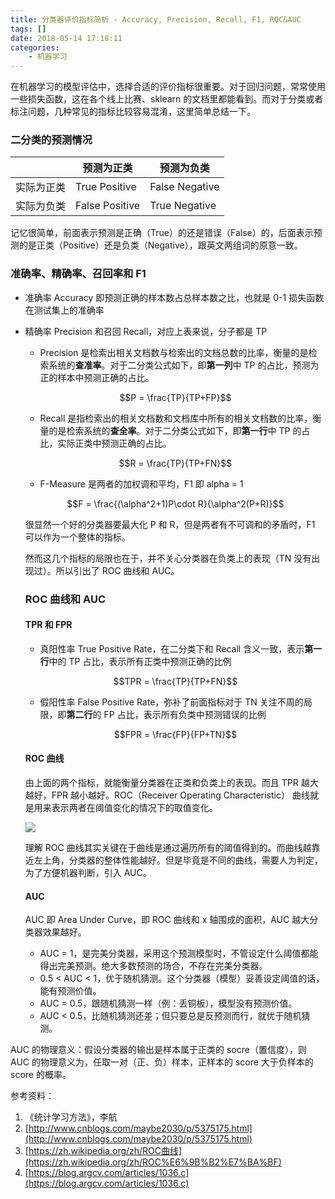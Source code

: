```yaml
---
title: 分类器评价指标简析 - Accuracy, Precision, Recall, F1, ROC&AUC
tags: []
date: 2018-05-14 17:18:11
categories:
    - 机器学习
---
```


在机器学习的模型评估中，选择合适的评价指标很重要。对于回归问题，常常使用一些损失函数，这在各个线上比赛、sklearn 的文档里都能看到。而对于分类或者标注问题，几种常见的指标比较容易混淆，这里简单总结一下。

<!-- more -->

### 二分类的预测情况

 || 预测为正类 | 预测为负类
-----------| ------------ | -------------
实际为正类 | True Positive | False Negative
实际为负类 | False Positive | True Negative

记忆很简单，前面表示预测是正确（True）的还是错误（False）的，后面表示预测的是正类（Positive）还是负类（Negative），跟英文两组词的原意一致。

### 准确率、精确率、召回率和 F1

- 准确率 Accuracy 即预测正确的样本数占总样本数之比，也就是 0-1 损失函数在测试集上的准确率
- 精确率 Precision 和召回 Recall，对应上表来说，分子都是 TP
  - Precision 是检索出相关文档数与检索出的文档总数的比率，衡量的是检索系统的**查准率**。对于二分类公式如下，即**第一列**中 TP 的占比，预测为正的样本中预测正确的占比。

  $$P = \frac{TP}{TP+FP}$$

  - Recall 是指检索出的相关文档数和文档库中所有的相关文档数的比率，衡量的是检索系统的**查全率**。对于二分类公式如下，即**第一行**中 TP 的占比，实际正类中预测正确的占比。

  $$R = \frac{TP}{TP+FN}$$

  - F-Measure 是两者的加权调和平均，F1 即 alpha = 1

  $$F = \frac{(\alpha^2+1)P\cdot R}{\alpha^2(P+R)}$$

  很显然一个好的分类器要最大化 P 和 R，但是两者有不可调和的矛盾时，F1 可以作为一个整体的指标。

  然而这几个指标的局限也在于，并不关心分类器在负类上的表现（TN 没有出现过）。所以引出了 ROC 曲线和 AUC。

  ### ROC 曲线和 AUC

  #### TPR 和 FPR

  - 真阳性率 True Positive Rate，在二分类下和 Recall 含义一致，表示**第一行**中的 TP 占比，表示所有正类中预测正确的比例

  $$TPR = \frac{TP}{TP+FN}$$

  - 假阳性率 False Positive Rate，弥补了前面指标对于 TN 关注不周的局限，即**第二行**的 FP 占比，表示所有负类中预测错误的比例

  $$FPR = \frac{FP}{FP+TN}$$

  #### ROC 曲线

  由上面的两个指标，就能衡量分类器在正类和负类上的表现。而且 TPR 越大越好，FPR 越小越好。ROC（Receiver Operating Characteristic） 曲线就是用来表示两者在阈值变化的情况下的取值变化。

  ![](http://o9gmysn8m.bkt.clouddn.com/20180514152630028191819.png)

  理解 ROC 曲线其实关键在于曲线是通过遍历所有的阈值得到的。而曲线越靠近左上角，分类器的整体性能越好。但是毕竟是不同的曲线，需要人为判定，为了方便机器判断，引入 AUC。

  #### AUC

  AUC 即 Area Under Curve，即 ROC 曲线和 x 轴围成的面积，AUC 越大分类器效果越好。

  - AUC = 1，是完美分类器，采用这个预测模型时，不管设定什么阈值都能得出完美预测。绝大多数预测的场合，不存在完美分类器。
  - 0.5 < AUC < 1，优于随机猜测。这个分类器（模型）妥善设定阈值的话，能有预测价值。
  - AUC = 0.5，跟随机猜测一样（例：丢铜板），模型没有预测价值。
  - AUC < 0.5，比随机猜测还差；但只要总是反预测而行，就优于随机猜测。

<div class="note info"><p>AUC 的物理意义：假设分类器的输出是样本属于正类的 socre（置信度），则 AUC 的物理意义为，任取一对（正、负）样本，正样本的 score 大于负样本的 score 的概率。</p></div> 

  参考资料：

  1. 《统计学习方法》，李航
  2. [http://www.cnblogs.com/maybe2030/p/5375175.html](http://www.cnblogs.com/maybe2030/p/5375175.html)
  3. [https://zh.wikipedia.org/zh/ROC曲线](https://zh.wikipedia.org/zh/ROC%E6%9B%B2%E7%BA%BF)
  4. [https://blog.argcv.com/articles/1036.c](https://blog.argcv.com/articles/1036.c)